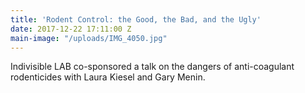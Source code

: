 ```yaml
---
title: 'Rodent Control: the Good, the Bad, and the Ugly'
date: 2017-12-22 17:11:00 Z
main-image: "/uploads/IMG_4050.jpg"
---
```


Indivisible LAB co-sponsored a talk on the dangers of anti-coagulant rodenticides with Laura Kiesel and Gary Menin.